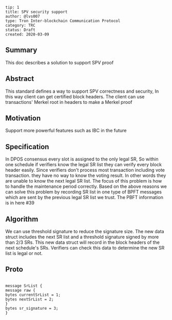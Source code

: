 ```
tip: 1
title: SPV security support
author: @lvs007
type: Tron Inter-blockchain Communication Protocol
category: TRC
status: Draft
created: 2020-03-09
```

## Summary

This doc describes a solution to support SPV proof

## Abstract

This standard defines a way to support SPV correctness and security, In this way client can get certified block headers. The client can use transactions' Merkel root in headers to make a Merkel proof



## Motivation

Support more powerful features such as IBC in the future

## Specification

In DPOS consensus every slot is assigned to the only legal SR, So within one schedule if verifiers know the legal SR list they can verify every block header easily. Since verifiers don't process most transaction including vote transaction. they have no way to know the voting result. In other words they are unable to know the next legal SR list. The focus of this problem is how to handle the maintenance period correctly.
Based on the above reasons we can solve this problem by recording SR list in one type of BPFT messages which are sent by the previous legal SR list we trust. The PBFT information is in here #39

## Algorithm

We can use threshold signature to reduce the signature size. The new data struct includes the next SR list and a threshold signature signed by more than 2/3 SRs. This new data struct will record in the block headers of the next schedule's SRs. Verifiers can check this data to determine the new SR list is legal or not.

## Proto

```SrList

message SrList {
message raw {
bytes currentSrList = 1;
bytes nextSrList = 2;
}
bytes sr_signature = 3;
}


